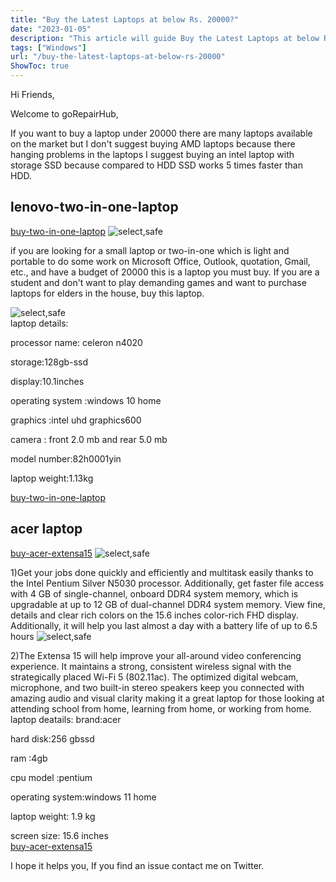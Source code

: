 ```yaml
---
title: "Buy the Latest Laptops at below Rs. 20000?"
date: "2023-01-05"
description: "This article will guide Buy the Latest Laptops at below Rs. 20000."
tags: ["Windows"]
url: "/buy-the-latest-laptops-at-below-rs-20000"
ShowToc: true
---
```

Hi Friends,

Welcome to goRepairHub,

If you want to buy a laptop under 20000 there are many laptops available on the market but I  don't suggest buying AMD laptops because there hanging problems in the laptops I suggest buying an intel laptop with storage SSD because compared to HDD SSD works 5 times faster than HDD.
## lenovo-two-in-one-laptop
<a href="https://www.amazon.in/Lenovo-IdeaPad-Detachable-Warranty-82H0001YIN/dp/B09SV2B5SR/ref=sr_1_10?crid=10MS9L0KEAH8B&keywords=20000%2Blaptop&qid=1674382653&sprefix=20000%2Blaptop%2Caps%2C301&sr=8-10&th=1" target=_blank>buy-two-in-one-laptop</a>
![select,safe](https://gorepairhub.github.io/images/2023-1-5-buy-the-latest-laptops-at-below-rs-20000/3.png)

 if you are looking for a small laptop or two-in-one which is light and portable to do some work on Microsoft Office, Outlook, quotation, Gmail, etc., and have a budget of 20000 this is a laptop you must buy.
If you are a student and don't want to play demanding games and want to purchase laptops for elders in the house, buy this laptop.

![select,safe](https://gorepairhub.github.io/images/2023-1-5-buy-the-latest-laptops-at-below-rs-20000/2.1.png)
<br>
laptop details:

processor name: celeron n4020

storage:128gb-ssd

display:10.1inches

operating system :windows 10 home

graphics :intel uhd graphics600

camera : front 2.0 mb and rear 5.0 mb

model number:82h0001yin

laptop weight:1.13kg

<a href="https://www.amazon.in/Lenovo-IdeaPad-Detachable-Warranty-82H0001YIN/dp/B09SV2B5SR/ref=sr_1_10?crid=10MS9L0KEAH8B&keywords=20000%2Blaptop&qid=1674382653&sprefix=20000%2Blaptop%2Caps%2C301&sr=8-10&th=1" target=_blank>buy-two-in-one-laptop</a>



## acer laptop
<a href="https://www.amazon.in/Acer-Extensa-Processor-Business-EX215-31/dp/B09LLQ1WL2/ref=sr_1_3?adgrpid=58348590669&ext_vrnc=hi&gclid=Cj0KCQiAw8OeBhCeARIsAGxWtUzMPv9WlJAhDZskqZOBEVpuaXigr6z0hqOoTYR-dLgAtsDIqWmn4acaAjQpEALw_wcB&hvadid=590786943285&hvdev=c&hvlocphy=9302181&hvnetw=g&hvqmt=b&hvrand=3892101977260779913&hvtargid=kwd-1185370093660&hydadcr=10042_2131023&keywords=laptop%2Bunder%2B20000-25000&qid=1674660104&sr=8-3&th=1" target=_blank>buy-acer-extensa15</a>
![select,safe](https://gorepairhub.github.io/images/2023-1-5-buy-the-latest-laptops-at-below-rs-20000/acer-lp.png)


1)Get your jobs done quickly and efficiently and multitask easily thanks to the Intel Pentium Silver N5030 processor. Additionally, get faster file access with 4 GB of single-channel, onboard DDR4 system memory, which is upgradable at up to 12 GB of dual-channel DDR4 system memory. View fine,  details and clear rich colors on the 15.6 inches color-rich FHD display. Additionally, it will help you last almost a day with a battery life of up to 6.5 hours
![select,safe](https://gorepairhub.github.io/images/2023-1-5-buy-the-latest-laptops-at-below-rs-20000/acer-v.png)

2)The Extensa 15 will help improve your all-around video conferencing experience. It maintains a strong, consistent wireless signal with the strategically placed Wi-Fi 5 (802.11ac). The optimized digital webcam, microphone, and two built-in stereo speakers keep you connected with amazing audio and visual clarity making it a great laptop for those looking at attending school from home, learning from home, or working from home.<br>
laptop deatails:
brand:acer

hard disk:256 gbssd

ram :4gb

cpu model :pentium

operating system:windows 11 home

laptop weight: 1.9 kg

screen size: 15.6 inches
<br>
<a href="https://www.amazon.in/Acer-Extensa-Processor-Business-EX215-31/dp/B09LLQ1WL2/ref=sr_1_3?adgrpid=58348590669&ext_vrnc=hi&gclid=Cj0KCQiAw8OeBhCeARIsAGxWtUzMPv9WlJAhDZskqZOBEVpuaXigr6z0hqOoTYR-dLgAtsDIqWmn4acaAjQpEALw_wcB&hvadid=590786943285&hvdev=c&hvlocphy=9302181&hvnetw=g&hvqmt=b&hvrand=3892101977260779913&hvtargid=kwd-1185370093660&hydadcr=10042_2131023&keywords=laptop%2Bunder%2B20000-25000&qid=1674660104&sr=8-3&th=1" target=_blank>buy-acer-extensa15</a>


I hope it helps you, If you find an issue contact me on Twitter.


